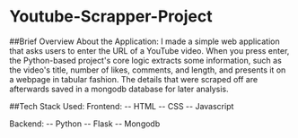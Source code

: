 # Youtube-Scrapper-Project

##Brief Overview About the Application:
I made a simple web application that asks users to enter the URL of a YouTube video. When you press enter, the Python-based project's core logic extracts some information, such as the video's title, number of likes, comments, and length, and presents it on a webpage in tabular fashion.
The details that were scraped off are afterwards saved in a mongodb database for later analysis.

##Tech Stack Used:
Frontend:
-- HTML
-- CSS
-- Javascript

Backend:
-- Python
-- Flask
-- Mongodb






